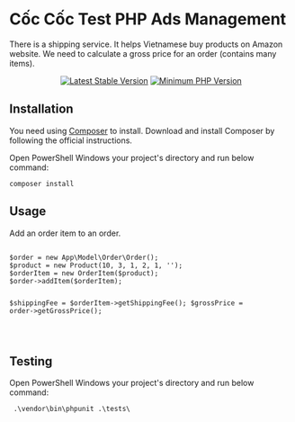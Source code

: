 # Cốc Cốc Test PHP Ads Management

There is a shipping service. It helps Vietnamese buy products on Amazon website. We need to calculate a gross price for an order (contains many items).

<p align="center">
 <a href="https://packagist.org/packages/phpunit/phpunit" rel="nofollow"><img src="https://camo.githubusercontent.com/9b3807037c636145c1db553fb23335eea8561acd/68747470733a2f2f696d672e736869656c64732e696f2f7061636b61676973742f762f706870756e69742f706870756e69742e7376673f7374796c653d666c61742d737175617265" alt="Latest Stable Version" data-canonical-src="https://img.shields.io/packagist/v/phpunit/phpunit.svg?style=flat-square" style="max-width:100%;"></a>
<a href="https://php.net/" rel="nofollow"><img src="https://camo.githubusercontent.com/c34ea040b7fc6a695365456cedaca2ce45d0e084/68747470733a2f2f696d672e736869656c64732e696f2f62616467652f7068702d253345253344253230372e322d3838393242462e7376673f7374796c653d666c61742d737175617265" alt="Minimum PHP Version" data-canonical-src="https://img.shields.io/badge/php-%3E%3D%207.2-8892BF.svg?style=flat-square" style="max-width:100%;"></a>
</p>

## Installation
<p>You need using <a href="https://getcomposer.org/" rel="nofollow">Composer</a> to install. Download and install Composer by following the official instructions.</p>
<p>Open PowerShell Windows your project's directory and run below command:</p>
<pre><code>composer install</code></pre>

## Usage
<p>Add an order item to an order. </p>
<pre><code>
$order = new App\Model\Order\Order();
$product = new Product(10, 3, 1, 2, 1, '');
$orderItem = new OrderItem($product);
$order->addItem($orderItem);

$shippingFee = $orderItem->getShippingFee();
$grossPrice = order->getGrossPrice();

</code></pre>

## Testing
<p>Open PowerShell Windows your project's directory and run below command:</p>
<pre><code> .\vendor\bin\phpunit .\tests\</code></pre>
